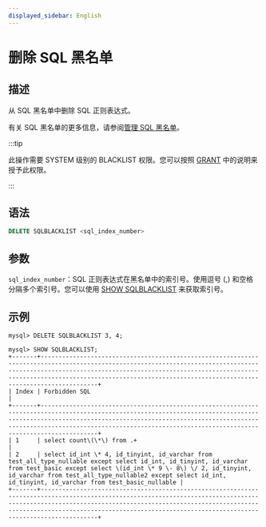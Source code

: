 ```yaml
---
displayed_sidebar: English
---
```


# 删除 SQL 黑名单

## 描述

从 SQL 黑名单中删除 SQL 正则表达式。

有关 SQL 黑名单的更多信息，请参阅[管理 SQL 黑名单](../../../administration/Blacklist.md)。

:::tip

此操作需要 SYSTEM 级别的 BLACKLIST 权限。您可以按照 [GRANT](../account-management/GRANT.md) 中的说明来授予此权限。

:::

## 语法

```SQL
DELETE SQLBLACKLIST <sql_index_number>
```

## 参数

`sql_index_number`：SQL 正则表达式在黑名单中的索引号。使用逗号 (,) 和空格分隔多个索引号。您可以使用 [SHOW SQLBLACKLIST](../Administration/SHOW_SQLBLACKLIST.md) 来获取索引号。

## 示例

```Plain
mysql> DELETE SQLBLACKLIST 3, 4;

mysql> SHOW SQLBLACKLIST;
+-------+--------------------------------------------------------------------------------------------------------------------------------------------------------------------------------------------------------------------------------------------------------------------------------------------------------+
| Index | Forbidden SQL                                                                                                                                                                                                                                                                                          |
+-------+--------------------------------------------------------------------------------------------------------------------------------------------------------------------------------------------------------------------------------------------------------------------------------------------------------+
| 1     | select count\(\*\) from .+                                                                                                                                                                                                                                                                             |
| 2     | select id_int \* 4, id_tinyint, id_varchar from test_all_type_nullable except select id_int, id_tinyint, id_varchar from test_basic except select \(id_int \* 9 \- 8\) \/ 2, id_tinyint, id_varchar from test_all_type_nullable2 except select id_int, id_tinyint, id_varchar from test_basic_nullable |
+-------+--------------------------------------------------------------------------------------------------------------------------------------------------------------------------------------------------------------------------------------------------------------------------------------------------------+
```